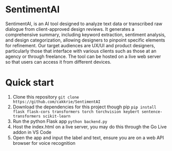 # SentimentAI

SentimentAI, is an AI tool designed to analyze text data or transcribed raw dialogue from client-approved design reviews. It generates a comprehensive summary, including keyword extraction, sentiment analysis, and design categorization, allowing designers to pinpoint specific elements for refinement. Our target audiences are UX/UI and product designers, particularly those that interface with various clients such as those at an agency or through freelance. The tool can be hosted on a live web server so that users can access it from different devices.

# Quick start

1. Clone this repository `git clone https://github.com/cakkrie/SentimentAI`
2. Download the dependencies for this project though pip `pip install flask flask-cors transformers torch torchvision keybert sentence-transformers scikit-learn`
3. Run the python Flask app `python backend.py`
4. Host the index.html on a live server, you may do this through the Go Live addon in VS Code
5. Open the app and input the label and text, ensure you are on a web API browser for voice recognition
